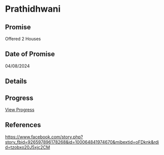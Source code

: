 # Prathidhwani

## Promise

Offered 2 Houses

## Date of Promise

04/08/2024

## Details

## Progress

[View Progress](../progress/prathidhwani.md)

## References

https://www.facebook.com/story.php?story_fbid=926597896178268&id=100064841974670&mibextid=oFDknk&rdid=tzobxo20J5xjc2CM
